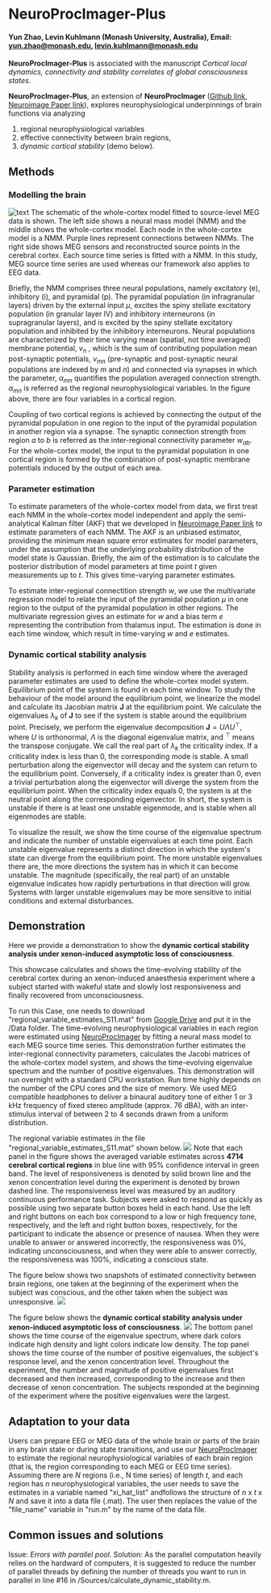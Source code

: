 # NeuroProcImager-Plus
#### Yun Zhao, Levin Kuhlmann (Monash University, Australia), Email: yun.zhao@monash.edu, levin.kuhlmann@monash.edu

**NeuroProcImager-Plus** is associated with the manuscript *Cortical local dynamics, connectivity and stability correlates of global consciousness states*.

**NeuroProcImager-Plus**, an extension of **NeuroProcImager** ([Github link](https://github.com/yundumbledore/NeuroProcImager/tree/main), [Neuroimage Paper link](https://www.sciencedirect.com/science/article/pii/S1053811922007078)), explores neurophysiological underpinnings of brain functions via analyzing
1. regional neurophysiological variables
2. effective connectivity between brain regions,
3. *dynamic cortical stability* (demo below).


## Methods

### Modelling the brain
![text](Assets/whole_cortex_model.png)
The schematic of the whole-cortex model fitted to source-level MEG data is shown. The left side shows a neural mass model (NMM) and the middle shows the whole-cortex model. Each node in the whole-cortex model is a NMM. Purple lines represent connections between NMMs. The right side shows MEG sensors and reconstructed source points in the cerebral cortex. Each source time series is fitted with a NMM. In this study, MEG source time series are used whereas our framework also applies to EEG data.

Briefly, the NMM comprises three neural populations, namely excitatory (e), inhibitory (i), and pyramidal (p). The pyramidal population (in infragranular layers) driven by the external input $\mu$, excites the spiny stellate excitatory population (in granular layer IV) and inhibitory interneurons (in supragranular layers), and is excited by the spiny stellate excitatory population and inhibited by the inhibitory interneurons. Neural populations are characterized by their time varying mean (spatial, not time averaged) membrane potential, $v_n$ , which is the sum of contributing population mean post-synaptic potentials, $v_{mn}$ (pre-synaptic and post-synaptic neural populations are indexed by $m$ and $n$) and connected via synapses in which the parameter, $\alpha_{mn}$ quantifies the population averaged connection strength. $\alpha_{mn}$ is referred as the regional neurophysiological variables. In the figure above, there are four variables in a cortical region.

Coupling of two cortical regions is achieved by connecting the output of the pyramidal population in one region to the input of the pyramidal population in another region via a synapse. The synaptic connection strength from region $a$ to $b$ is referred as the inter-regional connectivity parameter $w_{ab}$. For the whole-cortex model, the input to the pyramidal population in one cortical region is formed by the combination of post-synaptic membrane potentials induced by the output of each area. 

### Parameter estimation
To estimate parameters of the whole-cortex model from data, we first treat each NMM in the whole-cortex model independent and apply the semi-analytical Kalman filter (AKF) that we developed in [Neuroimage Paper link](https://www.sciencedirect.com/science/article/pii/S1053811922007078) to estimate parameters of each NMM. The AKF is an unbiased estimator, providing the minimum mean square error estimates for model parameters, under the assumption that the underlying probability distribution of the model state is Gaussian. Briefly, the aim of the estimation is to calculate the posterior distribution of model parameters at time point $t$ given measurements up to $t$. This gives time-varying parameter estimates.

To estimate inter-regional connectition strength $w$, we use the multivariate regression model to relate the input of the pyramidal population $\mu$ in one region to the output of the pyramidal population in other regions. The multivariate regression gives an estimate for $w$ and a bias term $e$ representing the contribution from thalamus input. The estimation is done in each time window, which result in time-varying $w$ and $e$ estimates.

### Dynamic cortical stability analysis
Stability analysis is performed in each time window where the averaged parameter estimates are used to define the whole-cortex model system. Equilibrium point of the system is found in each time window. To study the behaviour of the model around the equilibrium point, we linearize the model and calculate its Jacobian matrix $\mathbf{J}$ at the equilibrium point. We calculate the eigenvalues $\lambda_k$ of $\mathbf{J}$ to see if the system is stable around the equilibrium point. Precisely, we perform the eigenvalue decomposition $\mathbf{J} = U \Lambda U^\top$, where $U$ is orthonormal, $\Lambda$ is the diagonal eigenvalue matrix, and $^\top$ means the transpose conjugate. We call the real part of $\lambda_k$ the criticality index. If a criticality index is less than 0, the corresponding mode is stable. A small perturbation along the eigenvector will decay and the system can return to the equilibrium point. Conversely, if a criticality index is greater than 0, even a trivial perturbation along the eigenvector will diverge the system from the equilibrium point. When the criticality index equals 0, the system is at the neutral point along the corresponding eigenvector. In short, the system is unstable if there is at least one unstable eigenmode, and is stable when all eigenmodes are stable. 

To visualize the result, we show the time course of the eigenvalue spectrum and indicate the number of unstable eigenvalues at each time point. Each unstable eigenvalue represents a distinct direction in which the system's state can diverge from the equilibrium point. The more unstable eigenvalues there are, the more directions the system has in which it can become unstable. The magnitude (specifically, the real part) of an unstable eigenvalue indicates how rapidly perturbations in that direction will grow. Systems with larger unstable eigenvalues may be more sensitive to initial conditions and external disturbances.

## Demonstration
Here we provide a demonstration to show the **dynamic cortical stability analysis under xenon-induced asymptotic loss of consciousness**.

This showcase calculates and shows the time-evolving stability of the cerebral cortex during an xenon-induced anaesthesia experiment where a subject started with wakeful state and slowly lost responsiveness and finally recovered from unconsciousness.

To run this Case, one needs to download "regional_variable_estimates_S11.mat" from [Google Drive](https://drive.google.com/drive/folders/1i8ZqNcqIbl0AMgG1JY3nuSUMqaBCREqD?usp=sharing) and put it in the /Data folder. The time-evolving neurophysiological variables in each region were estimated using [NeuroProcImager](https://github.com/yundumbledore/NeuroProcImager/tree/main) by fitting a neural mass model to each MEG source time series. This demonstration further estimates the inter-regional connectivity parameters, calculates the Jacobi matrices of the whole-cortex model system, and shows the time-evolving eigenvalue spectrum and the number of positive eigenvalues. This demonstration will run overnight with a standard CPU workstation. Run time highly depends on the number of the CPU cores and the size of memory. We used MEG compatible headphones to deliver a binaural auditory tone of either 1 or 3 kHz frequency of fixed stereo amplitude (approx. 76 dBA), with an inter-stimulus interval of between 2 to 4 seconds drawn from a uniform distribution.

The regional variable estimates in the file "regional_variable_estimates_S11.mat" shown below.
![](Assets/regional_variables_estimates.png)
Note that each panel in the figure shows the averaged variable estimates across **4714 cerebral cortical regions** in blue line with 95% confidence interval in green band. The level of responsiveness is denoted by solid brown line and the xenon concentration level during the experiment is denoted by brown dashed line. The responsiveness level was measured by an auditory continuous performance task. Subjects were asked to respond as quickly as possible using two separate button boxes held in each hand. Use the left and right buttons on each box correspond to a low or high frequency tone, respectively, and the left and right button boxes, respectively, for the participant to indicate the absence or presence of nausea. When they were unable to answer or answered incorrectly, the responsiveness was 0%, indicating unconsciousness, and when they were able to answer correctly, the responsiveness was 100%, indicating a conscious state.

The figure below shows two snapshots of estimated connectivity between brain regions, one taken at the beginning of the experiment when the subject was conscious, and the other taken when the subject was unresponsive.
![](Assets/inter-regional_connectivity_estimates.png)

The figure below shows the **dynamic cortical stability analysis under xenon-induced asymptotic loss of consciousness**.
![](Assets/dynamic_stability.png)
The bottom panel shows the time course of the eigenvalue spectrum, where dark colors indicate high density and light colors indicate low density. The top panel shows the time course of the number of positive eigenvalues, the subject's response level, and the xenon concentration level. Throughout the experiment, the number and magnitude of positive eigenvalues ​​first decreased and then increased, corresponding to the increase and then decrease of xenon concentration. The subjects responded at the beginning of the experiment where the positive eigenvalues ​​were the largest.

## Adaptation to your data
Users can prepare EEG or MEG data of the whole brain or parts of the brain in any brain state or during state transitions, and use our [NeuroProcImager](https://github.com/yundumbledore/NeuroProcImager/tree/main) to estimate the regional neurophysiological variables of each brain region (that is, the region corresponding to each MEG or EEG time series). Assuming there are $N$ regions (i.e., N time series) of length $t$, and each region has $n$ neurophysiological variables, the user needs to save the estimates in a variable named "xi_hat_list" and ​​follows the structure of $n$ x $t$ x $N$ and save it into a data file (.mat). The user then replaces the value of the "file_name" variable in "run.m" by the name of the data file.

## Common issues and solutions
Issue: *Errors with parallel pool*.
Solution: As the parallel computation heavily relies on the hardward of computers, it is suggested to reduce the number of parallel threads by defining the number of threads you want to run in parallel in line #16 in /Sources/calculate_dynamic_stability.m.
